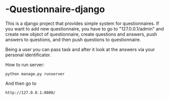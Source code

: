 # -Questionnaire-django

This is a django project that provides simple system for questionnaires.
If you want to add new questionnaire, you have to go to "127.0.0.1/admin" and create new object of questionnaire, create questions and answers, push answers to questions, and 
then push questions to questionnaire.

Being a user you can pass task and after it look at the answers via your personal identificator.

How to run server:

```
python manage.py runserver
```

And then go to
```
http://127.0.0.1:8000/
```
